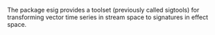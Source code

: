 The package esig provides a toolset (previously called sigtools) for transforming vector time series in stream space to signatures in effect space.